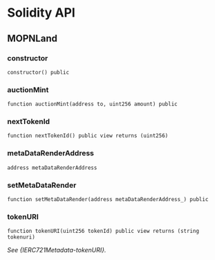 # Solidity API

## MOPNLand

### constructor

```solidity
constructor() public
```

### auctionMint

```solidity
function auctionMint(address to, uint256 amount) public
```

### nextTokenId

```solidity
function nextTokenId() public view returns (uint256)
```

### metaDataRenderAddress

```solidity
address metaDataRenderAddress
```

### setMetaDataRender

```solidity
function setMetaDataRender(address metaDataRenderAddress_) public
```

### tokenURI

```solidity
function tokenURI(uint256 tokenId) public view returns (string tokenuri)
```

_See {IERC721Metadata-tokenURI}._

